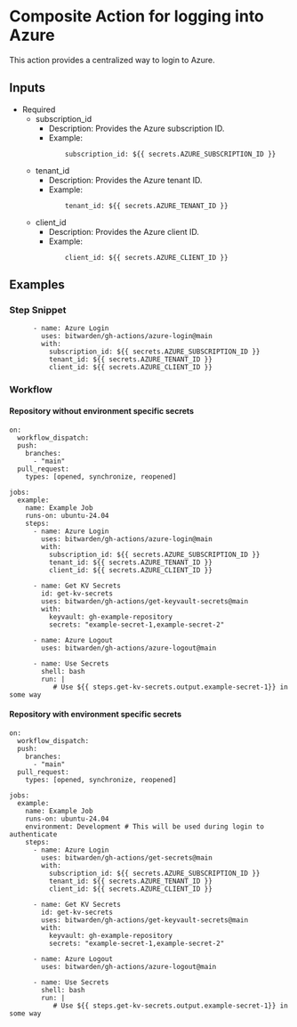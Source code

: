 # Composite Action for logging into Azure

This action provides a centralized way to login to Azure.

## Inputs

- Required
    - subscription_id
        - Description: Provides the Azure subscription ID.
        - Example:
            ```
                subscription_id: ${{ secrets.AZURE_SUBSCRIPTION_ID }}
            ```
    - tenant_id
        - Description: Provides the Azure tenant ID.
        - Example:
            ```
                tenant_id: ${{ secrets.AZURE_TENANT_ID }}
            ```
    - client_id
        - Description: Provides the Azure client ID.
        - Example:
            ```
                client_id: ${{ secrets.AZURE_CLIENT_ID }}
            ```

## Examples
### Step Snippet
```
      - name: Azure Login
        uses: bitwarden/gh-actions/azure-login@main
        with:
          subscription_id: ${{ secrets.AZURE_SUBSCRIPTION_ID }}
          tenant_id: ${{ secrets.AZURE_TENANT_ID }}
          client_id: ${{ secrets.AZURE_CLIENT_ID }}
```

### Workflow
#### Repository without environment specific secrets
```
on:
  workflow_dispatch:
  push:
    branches:
      - "main"
  pull_request:
    types: [opened, synchronize, reopened]

jobs:
  example:
    name: Example Job
    runs-on: ubuntu-24.04
    steps:
      - name: Azure Login
        uses: bitwarden/gh-actions/azure-login@main
        with:
          subscription_id: ${{ secrets.AZURE_SUBSCRIPTION_ID }}
          tenant_id: ${{ secrets.AZURE_TENANT_ID }}
          client_id: ${{ secrets.AZURE_CLIENT_ID }}

      - name: Get KV Secrets
        id: get-kv-secrets
        uses: bitwarden/gh-actions/get-keyvault-secrets@main
        with:
          keyvault: gh-example-repository
          secrets: "example-secret-1,example-secret-2"

      - name: Azure Logout
        uses: bitwarden/gh-actions/azure-logout@main

      - name: Use Secrets
        shell: bash
        run: |
           # Use ${{ steps.get-kv-secrets.output.example-secret-1}} in some way
```

#### Repository with environment specific secrets
```
on:
  workflow_dispatch:
  push:
    branches:
      - "main"
  pull_request:
    types: [opened, synchronize, reopened]

jobs:
  example:
    name: Example Job
    runs-on: ubuntu-24.04
    environment: Development # This will be used during login to authenticate
    steps:
      - name: Azure Login
        uses: bitwarden/gh-actions/get-secrets@main
        with:
          subscription_id: ${{ secrets.AZURE_SUBSCRIPTION_ID }}
          tenant_id: ${{ secrets.AZURE_TENANT_ID }}
          client_id: ${{ secrets.AZURE_CLIENT_ID }}

      - name: Get KV Secrets
        id: get-kv-secrets
        uses: bitwarden/gh-actions/get-keyvault-secrets@main
        with:
          keyvault: gh-example-repository
          secrets: "example-secret-1,example-secret-2"

      - name: Azure Logout
        uses: bitwarden/gh-actions/azure-logout@main

      - name: Use Secrets
        shell: bash
        run: |
           # Use ${{ steps.get-kv-secrets.output.example-secret-1}} in some way
```
